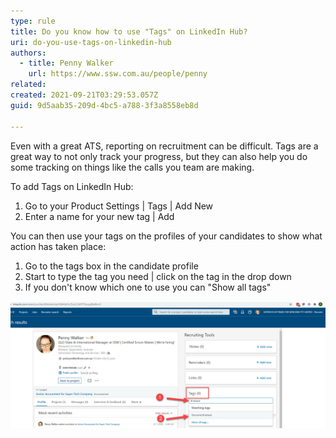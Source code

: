 ```yaml
---
type: rule
title: Do you know how to use "Tags" on LinkedIn Hub?
uri: do-you-use-tags-on-linkedin-hub
authors:
  - title: Penny Walker
    url: https://www.ssw.com.au/people/penny
related:
created: 2021-09-21T03:29:53.057Z
guid: 9d5aab35-209d-4bc5-a788-3f3a8558eb8d

---
```

Even with a great ATS, reporting on recruitment can be difficult. Tags are a great way to not only track your progress, but they can also help you do some tracking on things like the calls you team are making.

<!--endintro-->

To add Tags on LinkedIn Hub:

1. Go to your Product Settings | Tags | Add New
2. Enter a name for your new tag | Add

You can then use your tags on the profiles of your candidates to show what action has taken place:

1. Go to the tags box in the candidate profile
2. Start to type the tag you need | click on the tag in the drop down
3. If you don't know which one to use you can "Show all tags"

![Figure: Tags help you track activity in the LinkedIn Hub](/rules/do-you-use-tags-on-linkedin-hub/linkedin-tags.jpg)

